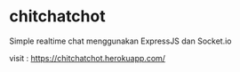 # chitchatchot

Simple realtime chat menggunakan ExpressJS dan Socket.io

visit : https://chitchatchot.herokuapp.com/
